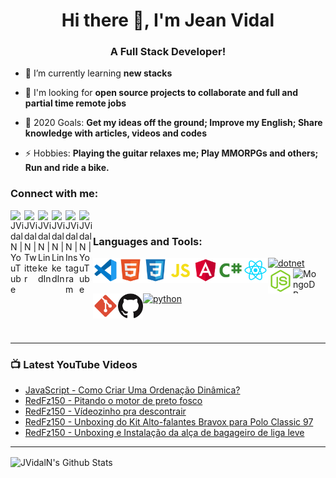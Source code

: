 <h1 align="center">Hi there 👋, I'm Jean Vidal</h1>
<h3 align="center">A Full Stack Developer!</h3>

- 🌱 I’m currently learning **new stacks**

- 👯 I'm looking for **open source projects to collaborate and full and partial time remote jobs**

- 🥅 2020 Goals: **Get my ideas off the ground; Improve my English; Share knowledge with articles, videos and codes**

- ⚡ Hobbies: **Playing the guitar relaxes me; Play MMORPGs and others; Run and ride a bike.**

### Connect with me:

[<img align="left" alt="JVidalN | YouTube" width="22px" src="https://cdn.jsdelivr.net/npm/simple-icons@3.0.1/icons/codepen.svg" />][codepen]
[<img align="left" alt="JVidalN | Twitter" width="22px" src="https://cdn.jsdelivr.net/npm/simple-icons@3.0.1/icons/twitter.svg" />][twitter]
[<img align="left" alt="JVidalN | LinkedIn" width="22px" src="https://cdn.jsdelivr.net/npm/simple-icons@3.0.1/icons/linkedin.svg" />][linkedin]
[<img align="left" alt="JVidalN | LinkedIn" width="22px" src="https://cdn.jsdelivr.net/npm/simple-icons@3.0.1/icons/stackoverflow.svg" />][stackoverflow]
[<img align="left" alt="JVidalN | Instagram" width="22px" src="https://cdn.jsdelivr.net/npm/simple-icons@3.0.1/icons/instagram.svg" />][instagram]
[<img align="left" alt="JVidalN | YouTube" width="22px" src="https://cdn.jsdelivr.net/npm/simple-icons@3.0.1/icons/youtube.svg" />][youtube]

<br />

### Languages and Tools:

[<img align="left" alt="Visual Studio Code" src="https://raw.githubusercontent.com/vscode-icons/vscode-icons/master/icons/file_type_vscode.svg"  width="40" height="40" />][repos]
[<img src="https://devicons.github.io/devicon/devicon.git/icons/dot-net/dot-net-original-wordmark.svg" alt="dotnet" width="40" height="40"/>][repos]
[<img align="left" alt="html5"  width="40" height="40" src="https://raw.githubusercontent.com/vscode-icons/vscode-icons/master/icons/file_type_html.svg" />][repos]
[<img align="left" alt="CSS3"  width="40" height="40" src="https://raw.githubusercontent.com/vscode-icons/vscode-icons/master/icons/file_type_css.svg" />][repos]
[<img align="left" alt="JavaScript" width="40" height="40" src="https://raw.githubusercontent.com/vscode-icons/vscode-icons/master/icons/file_type_js.svg" />][repos]
[<img align="left" alt="Angular" width="40" height="40" src="https://raw.githubusercontent.com/vscode-icons/vscode-icons/master/icons/file_type_angular.svg" />][repos]
[<img align="left" alt="CSharp" width="40" height="40" src="https://raw.githubusercontent.com/vscode-icons/vscode-icons/master/icons/file_type_csharp.svg" />][repos]
[<img align="left" alt="React" width="40" height="40" src="https://raw.githubusercontent.com/vscode-icons/vscode-icons/master/icons/file_type_reactjs.svg" />][repos]
[<img align="left" alt="Node.js" width="40" height="40" src="https://raw.githubusercontent.com/vscode-icons/vscode-icons/master/icons/file_type_node.svg" />][repos]
[<img align="left" alt="MongoDB" width="40" height="40" src="https://devicons.github.io/devicon/devicon.git/icons/mongodb/mongodb-original-wordmark.svg" />][repos]
[<img align="left" alt="Git" width="40" height="40" src="https://raw.githubusercontent.com/vscode-icons/vscode-icons/master/icons/file_type_git.svg" />][repos]
[<img src="https://devicons.github.io/devicon/devicon.git/icons/python/python-original.svg" alt="python" width="40" height="40"/>][repos]
[<img align="left" alt="GitHub" width="40" height="40" src="https://raw.githubusercontent.com/github/explore/78df643247d429f6cc873026c0622819ad797942/topics/github/github.png" />][repos]

<br />
<br />

---

### 📺 Latest YouTube Videos

<!-- YOUTUBE:START -->
- [JavaScript - Como Criar Uma Ordenação Dinâmica?](https://www.youtube.com/watch?v=jjDJ4ueEZZE)
- [RedFz150 - Pitando o motor de preto fosco](https://www.youtube.com/watch?v=D6P39WSFLrc)
- [RedFz150 - Vídeozinho pra descontrair](https://www.youtube.com/watch?v=c8Tuj-RFQwE)
- [RedFz150 - Unboxing do Kit Alto-falantes Bravox para Polo Classic 97](https://www.youtube.com/watch?v=bTv199jVcxQ)
- [RedFz150 - Unboxing e Instalação da alça de bagageiro de liga leve](https://www.youtube.com/watch?v=_BN3cbABnO4)
<!-- YOUTUBE:END -->

---

<img align="center" alt="JVidalN's Github Stats" src="https://github-readme-stats.vercel.app/api?username=jvidaln&show_icons=true&hide_border=true&theme=tokyonight" />

[twitter]: https://twitter.com/JVidalN
[codepen]: https://codepen.io/jvidaln
[stackoverflow]: https://stackoverflow.com/users/5854978
[youtube]: https://youtube.com/jvidalnunes
[instagram]: https://instagram.com/JVidalN
[linkedin]: https://linkedin.com/in/jvidalnunes
[repos]: https://github.com/JVidalN?tab=repositories
